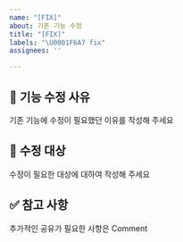 ```yaml
---
name: "[FIX]"
about: 기존 기능 수정
title: "[FIX]"
labels: "\U0001F6A7 fix"
assignees: ''

---
```


## 🧐 기능 수정 사유

기존 기능에 수정이 필요했던 이유를 작성해 주세요

## 🎯 수정 대상

수정이 필요한 대상에 대하여 작성해 주세요

## ✅ 참고 사항

추가적인 공유가 필요한 사항은 Comment
